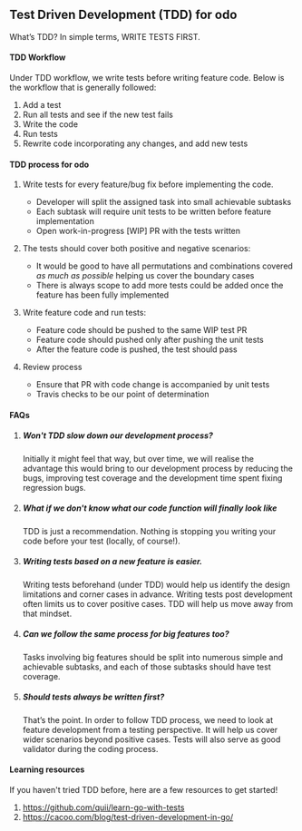 ## Test Driven Development (TDD) for odo

What’s TDD? In simple terms, WRITE TESTS FIRST.

#### TDD Workflow

Under TDD workflow, we write tests before writing feature code. Below is the workflow that is generally followed:

1. Add a test
2. Run all tests and see if the new test fails
3. Write the code
4. Run tests
5. Rewrite code incorporating any changes, and add new tests

#### TDD process for odo

1. Write tests for every feature/bug fix before implementing the code.
	* Developer will split the assigned task into small achievable subtasks
	* Each subtask will require unit tests to be written before feature implementation
	* Open work-in-progress [WIP] PR with the tests written

2. The tests should cover both positive and negative scenarios:
	* It would be good to have all permutations and combinations covered *as much as possible* helping us cover the boundary cases
	* There is always scope to add  more tests could be added once the feature has been fully implemented

3. Write feature code and run tests:
	* Feature code should be pushed to the same WIP test PR
	* Feature code should pushed only after pushing the unit tests
	* After the feature code is pushed, the test should pass

4. Review process
	* Ensure that PR with code change is accompanied by unit tests
	* Travis checks to be our point of determination

#### FAQs
1. ##### Won't TDD slow down our development process?

   Initially it might feel that way, but over time, we will realise the advantage this would bring to our development process by reducing the bugs, improving test coverage and the development time spent fixing regression bugs.

2. ##### What if we don't know what our code function will finally look like

   TDD is just a recommendation. Nothing is stopping you writing your code before your test (locally, of course!).

3. ##### Writing tests based on a new feature is easier.

    Writing tests beforehand (under TDD) would help us identify the design limitations and corner cases in advance. Writing tests post development often limits us to cover positive cases. TDD will help us move away from that mindset.

4. ##### Can we follow the same process for big features too?

    Tasks involving big features should be split into numerous simple and achievable subtasks, and each of those subtasks should have test coverage.

5. ##### Should tests always be written first?

    That’s the point. In order to follow TDD process, we need to look at feature development from a testing perspective. It will help us cover wider scenarios beyond positive cases. Tests will also serve as good validator during the coding process.

#### Learning resources

If you haven't tried TDD before, here are a few resources to get started!

1. https://github.com/quii/learn-go-with-tests
2. https://cacoo.com/blog/test-driven-development-in-go/
